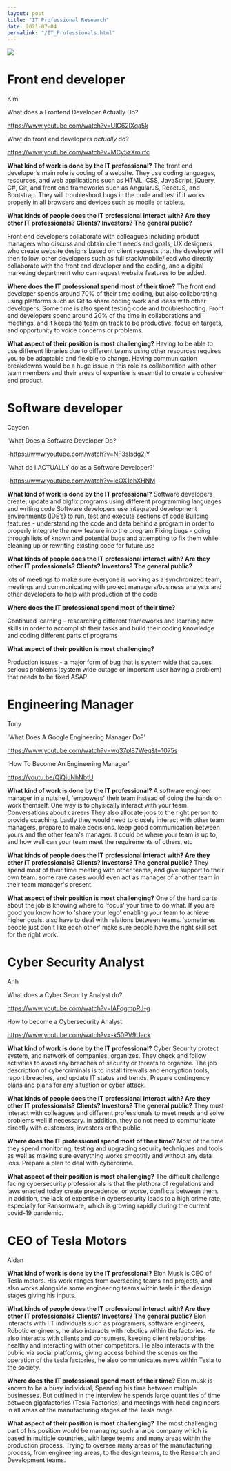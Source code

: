 ```yaml
---
layout: post
title: "IT Professional Research"
date: 2021-07-04
permalink: "/IT_Professionals.html"
---
```



<img src="pic/group2.jpg">


# Front end developer

Kim

What does a Frontend Developer Actually Do?

https://www.youtube.com/watch?v=UlG62IXqa5k

What do front end developers *actually* do?

https://www.youtube.com/watch?v=MCy5zXmlrfc

<b>What kind of work is done by the IT professional?</b>
The front end developer’s main role is coding of a website. They use coding languages, resources, and web applications such as HTML, CSS, JavaScript, jQuery, C#, Git, and front end frameworks such as AngularJS, ReactJS, and Bootstrap. They will troubleshoot bugs in the code and test if it works properly in all browsers and devices such as mobile or tablets.

<b>What kinds of people does the IT professional interact with? Are they other IT professionals? Clients? Investors? The  general public?</b>

Front end developers collaborate with colleagues including product managers who discuss and obtain client needs and goals, UX designers who create website designs based on client requests that the developer will then follow, other developers such as full stack/mobile/lead who directly collaborate with the front end developer and the coding, and a digital marketing department who can request website features to be added.

<b>Where does the IT professional spend most of their time?</b>
The front end developer spends around 70% of their time coding, but also collaborating using platforms such as Git to share coding work and ideas with other developers. Some time is also spent testing code and troubleshooting. Front end developers spend around 20% of the time in collaborations and meetings, and it keeps the team on track to be productive, focus on targets, and opportunity to voice concerns or problems.


<b>What aspect of their position is most challenging?</b>
Having to be able to use different libraries due to different teams using other resources requires you to be adaptable and flexible to change. Having communication breakdowns would be a huge issue in this role as collaboration with other team members and their areas of expertise is essential to create a cohesive end product.


# Software developer

Cayden

‘What Does a Software Developer Do?’

-https://www.youtube.com/watch?v=NF3sIsdg2jY


‘What do I ACTUALLY do as a Software Developer?’

-https://www.youtube.com/watch?v=leOX1ehXHNM

<b>What kind of work is done by the IT professional?</b>
Software developers create, update and bigfix programs using different programming languages and writing code
Software developers use integrated development environments (IDE’s) to run, test and execute sections of code
Building features - understanding the code and data behind a program in order to properly integrate the new feature into the program
Fixing bugs - going through lists of known and potential bugs and attempting to fix them while cleaning up or rewriting existing code for future use

<b>What kinds of people does the IT professional interact with? Are they other IT
professionals? Clients? Investors? The  general public?</b>

lots of meetings to make sure everyone is working as a synchronized team,
meetings and communicating with project managers/business analysts and other developers to help with production of the code

<b>Where does the IT professional spend most of their time?</b>

Continued learning - researching different frameworks and learning new skills in order to accomplish their tasks and build their coding knowledge and coding different parts of programs

<b>What aspect of their position is most challenging?</b>

Production issues - a major form of bug that is system wide that causes serious problems (system wide outage or important user having a problem) that needs to be fixed ASAP


# Engineering Manager

Tony

'What Does A Google Engineering Manager Do?'

https://www.youtube.com/watch?v=wq37pl87Weg&t=1075s

'How To Become An Engineering Manager'

https://youtu.be/QiQiuNhNbtU

<b>What kind of work is done by the IT professional?</b>
A software engineer manager in a nutshell, 'empowers' their team instead of doing the hands on work themself.
One way is to physically interact with your team. Conversations about careers
They also allocate jobs to the right person to provide coaching.
Lastly they would need to closely interact with other team managers, prepare to make decisions.
keep good communication between yours and the other team's manager.
it could be where your team is up to, and how well can your team meet the requirements of others, etc  

<b>What kinds of people does the IT professional interact with? Are they other IT professionals? Clients? Investors? The general public?</b>
They spend most of their time meeting with other teams, and give support to their own team.
some rare cases would even act as manager of another team in their team manager's present.

<b>What aspect of their position is most challenging?</b>
One of the hard parts about the job is knowing where to 'focus' your time to do what.
If you are good you know how to 'share your lego' enabling your team to achieve higher goals.
also have to deal with relations between teams. 'sometimes people just don't like each other'
make sure people have the right skill set for the right work.



# Cyber Security Analyst


Anh

What does a Cyber Security Analyst do?

https://www.youtube.com/watch?v=IAFqgmpRJ-g

How to become a Cybersecurity Analyst

https://www.youtube.com/watch?v=-k50PV9Uack


<b>What kind of work is done by the IT professional?</b>
Cyber Security protect system, and network of companies, organizes. They check and follow activities to avoid any breaches of security or threats to organize. The job description of cybercriminals is to install firewalls and encryption tools, report breaches, and update IT status and trends. Prepare contingency plans and plans for any situation or cyber attack.

<b>What kinds of people does the IT professional interact with? Are they other IT professionals? Clients? Investors? The general public?</b>
They must interact with colleagues and different professionals to meet needs and solve problems well if necessary. In addition, they do not need to communicate directly with customers, investors or the public.

<b>Where does the IT professional spend most of their time?</b>
Most of the time they spend monitoring, testing and upgrading security techniques and tools as well as making sure everything works smoothly and without any data loss. Prepare a plan to deal with cybercrime.

<b>What aspect of their position is most challenging?</b>
The difficult challenge facing cybersecurity professionals is that the plethora of regulations and laws enacted today create precedence, or worse, conflicts between them. In addition, the lack of expertise in cybersecurity leads to a high crime rate, especially for Ransomware, which is growing rapidly during the current covid-19 pandemic.


# CEO of Tesla Motors

Aidan

<b>What kind of work is done by the IT professional?</b>
Elon Musk is CEO of Tesla motors. His work ranges from overseeing teams and projects, and also works alongside some engineering teams within tesla in the design stages giving his inputs.

<b>What kinds of people does the IT professional interact with? Are they other IT professionals? Clients? Investors? The  general public?</b>
Elon interacts with I.T individuals such as programers, software engineers, Robotic engineers, he also interacts with robotics within the factories. He also interacts with clients and consumers, keeping client relationships healthy and interacting with other competitors. He also interacts with the public via social platforms, giving access behind the scenes on the operation of the tesla factories, he also communicates news within Tesla to the society.

<b>Where does the IT professional spend most of their time?</b>
Elon musk is known to be a busy individual, Spending his time between multiple businesses. But  outlined in the interview he spends large quantities of time between gigafactories (Tesla Factories) and meetings with head engineers in all areas of the manufacturing stages of the Tesla range.

<b>What aspect of their position is most challenging?</b>
The most challenging part of his position would be managing such a large company which is based in multiple countries, with large teams and many areas within the production process. Trying to oversee many areas of the manufacturing process, from engineering areas, to the design teams, to the Research and Development teams.
